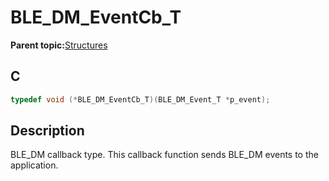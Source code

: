 # BLE\_DM\_EventCb\_T

**Parent topic:**[Structures](GUID-089F5ADB-7173-4AA0-8859-7929BE804A1D.md)

## C

```c
typedef void (*BLE_DM_EventCb_T)(BLE_DM_Event_T *p_event);
```

## Description

BLE\_DM callback type. This callback function sends BLE\_DM events to the application.

